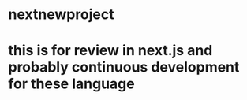 # nextnewproject

# this is for review in next.js and probably continuous development for these language
